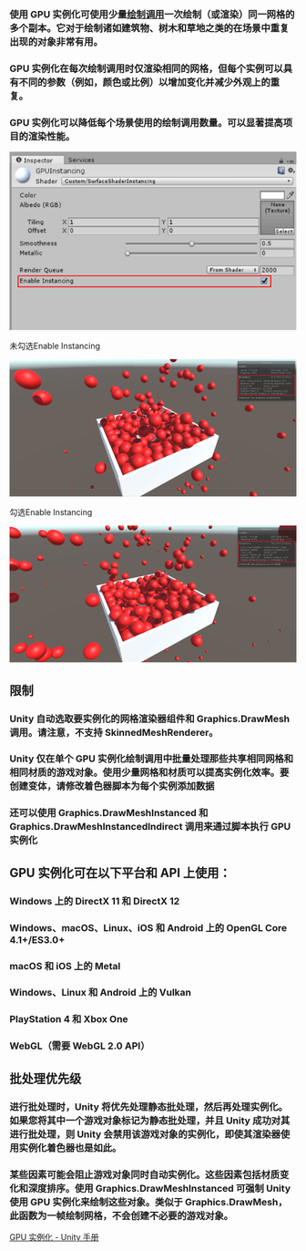
### 使用 GPU 实例化可使用少量[绘制调用](http://docs.unity3d.com/cn/current/Manual/DrawCallBatching.html)一次绘制（或渲染）同一网格的多个副本。它对于绘制诸如建筑物、树木和草地之类的在场景中重复出现的对象非常有用。

### GPU 实例化在每次绘制调用时仅渲染相同的网格，但每个实例可以具有不同的参数（例如，颜色或比例）以增加变化并减少外观上的重复。

### GPU 实例化可以降低每个场景使用的绘制调用数量。可以显著提高项目的渲染性能。

![GPU%20Instancing%20%EF%BC%88GPU%E5%AE%9E%E4%BE%8B%E5%8C%96%EF%BC%89%20832f70422ceb4fffbacf34bd7b4411cd/Untitled.png](NOTES/渲染/GPU%20Instancing/Untitled.png)

未勾选Enable Instancing

![GPU%20Instancing%20%EF%BC%88GPU%E5%AE%9E%E4%BE%8B%E5%8C%96%EF%BC%89%20832f70422ceb4fffbacf34bd7b4411cd/Untitled%201.png](NOTES/渲染/GPU%20Instancing/Untitled%201.png)

勾选Enable Instancing

![GPU%20Instancing%20%EF%BC%88GPU%E5%AE%9E%E4%BE%8B%E5%8C%96%EF%BC%89%20832f70422ceb4fffbacf34bd7b4411cd/Untitled%202.png](NOTES/渲染/GPU%20Instancing/Untitled%202.png)

## 限制

### Unity 自动选取要实例化的网格渲染器组件和 Graphics.DrawMesh 调用。请注意，不支持 SkinnedMeshRenderer。

### Unity 仅在单个 GPU 实例化绘制调用中批量处理那些共享相同网格和相同材质的游戏对象。使用少量网格和材质可以提高实例化效率。要创建变体，请修改着色器脚本为每个实例添加数据

### 还可以使用 Graphics.DrawMeshInstanced 和 Graphics.DrawMeshInstancedIndirect 调用来通过脚本执行 GPU 实例化

## GPU 实例化可在以下平台和 API 上使用：

### Windows 上的 **DirectX 11** 和 **DirectX 12**

### Windows、macOS、Linux、iOS 和 Android 上的 **OpenGL Core 4.1+/ES3.0+**

### macOS 和 iOS 上的 **Metal**

### Windows、Linux 和 Android 上的 **Vulkan**

### **PlayStation 4** 和 **Xbox One**

### __WebGL__（需要 WebGL 2.0 API）

## 批处理优先级

### 进行批处理时，Unity 将优先处理静态批处理，然后再处理实例化。如果您将其中一个游戏对象标记为静态批处理，并且 Unity 成功对其进行批处理，则 Unity 会禁用该游戏对象的实例化，即使其渲染器使用实例化着色器也是如此。

### 某些因素可能会阻止游戏对象同时自动实例化。这些因素包括材质变化和深度排序。使用 Graphics.DrawMeshInstanced 可强制 Unity 使用 GPU 实例化来绘制这些对象。类似于 Graphics.DrawMesh，此函数为一帧绘制网格，不会创建不必要的游戏对象。

[GPU 实例化 - Unity 手册](http://docs.unity3d.com/cn/current/Manual/GPUInstancing.html)